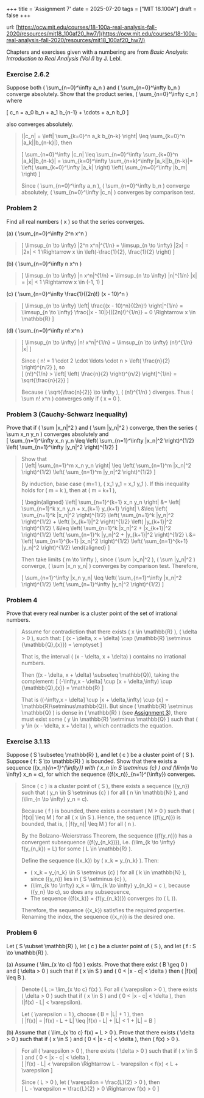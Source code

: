 +++
title = 'Assignment 7'
date = 2025-07-20
tags = ["MIT 18.100A"]
draft = false
+++

url: [https://ocw.mit.edu/courses/18-100a-real-analysis-fall-2020/resources/mit18_100af20_hw7/](https://ocw.mit.edu/courses/18-100a-real-analysis-fall-2020/resources/mit18_100af20_hw7/)

Chapters and exercises given with a numbering are from *Basic Analysis: Introduction to
Real Analysis (Vol I)* by J. Lebl.

### Exercise 2.6.2

Suppose both \( \sum_{n=0}^\infty a_n \) and \( \sum_{n=0}^\infty b_n \) converge absolutely. Show that the product series, \( \sum_{n=0}^\infty c_n \) where

\[ c_n = a_0 b_n + a_1 b_{n-1} + \cdots + a_n b_0 \]  

also converges absolutely.

> \(|c_n| = \left| \sum_{k=0}^n a_k b_{n-k} \right| \leq \sum_{k=0}^n |a_k||b_{n-k}|\), then
>
> \[
\sum_{n=0}^\infty |c_n| \leq \sum_{n=0}^\infty \sum_{k=0}^n |a_k||b_{n-k}| = \sum_{k=0}^\infty \sum_{n=k}^\infty |a_k||b_{n-k}|= \left( \sum_{k=0}^\infty |a_k| \right) \left( \sum_{m=0}^\infty |b_m| \right)
\]
>
> Since \( \sum_{n=0}^\infty a_n \), \( \sum_{n=0}^\infty b_n \) converge absolutely,  \( \sum_{n=0}^\infty |c_n| \) converges by comparison test.

### Problem 2

Find all real numbers \( x \) so that the series converges.

(a) \( \sum_{n=0}^\infty 2^n x^n \)  

> \[
\limsup_{n \to \infty} |2^n x^n|^{1/n} = \limsup_{n \to \infty} |2x| = |2x| < 1 \Rightarrow x \in \left(-\frac{1}{2}, \frac{1}{2} \right)
\]

(b) \( \sum_{n=0}^\infty n x^n \)  

> \[
\limsup_{n \to \infty} |n x^n|^{1/n} = \limsup_{n \to \infty} |n|^{1/n} |x| = |x| < 1 \Rightarrow x \in (-1, 1)
\]

(c) \( \sum_{n=0}^\infty \frac{1}{(2n)!} (x - 10)^n \)  

> \[
\limsup_{n \to \infty} \left| \frac{(x - 10)^n}{(2n)!} \right|^{1/n} = \limsup_{n \to \infty} \frac{|x - 10|}{((2n)!)^{1/n}} = 0 \Rightarrow x \in \mathbb{R}
\]

(d) \( \sum_{n=0}^\infty n! x^n \)

> \[
\limsup_{n \to \infty} |n! x^n|^{1/n} = \limsup_{n \to \infty} (n!)^{1/n} |x|
\]  
>
> Since \( n! = 1 \cdot 2 \cdot \ldots \cdot n > \left( \frac{n}{2} \right)^{n/2} \), so  
> \[
(n!)^{1/n} > \left[ \left( \frac{n}{2} \right)^{n/2} \right]^{1/n} = \sqrt{\frac{n}{2}}
\]  
>
> Because \( \sqrt{\frac{n}{2}} \to \infty \), \( (n!)^{1/n} \) diverges.  Thus \( \sum n! x^n \) converges only if \( x = 0 \).

### Problem 3 (Cauchy-Schwarz Inequality)

Prove that if \( \sum |x_n|^2 \) and \( \sum |y_n|^2 \) converge, then the series \( \sum x_n y_n \) converges absolutely and  
\[
\sum_{n=1}^\infty x_n y_n \leq \left( \sum_{n=1}^\infty |x_n|^2 \right)^{1/2} \left( \sum_{n=1}^\infty |y_n|^2 \right)^{1/2}
\]

> Show that  
> \[
\left| \sum_{n=1}^m x_n y_n \right| \leq \left( \sum_{n=1}^m |x_n|^2 \right)^{1/2} \left( \sum_{n=1}^m |y_n|^2 \right)^{1/2}
\]
>
> By induction, base case \( m=1 \), \( x_1 y_1 = x_1 y_1 \). If this inequality holds for \( m = k \), then at \( m = k+1 \),
>
> \[
\begin{aligned}
\left| \sum_{n=1}^{k+1} x_n y_n \right| &= \left| \sum_{n=1}^k x_n y_n + x_{k+1} y_{k+1} \right| \\
&\leq \left( \sum_{n=1}^k |x_n|^2 \right)^{1/2} \left( \sum_{n=1}^k |y_n|^2 \right)^{1/2} + \left( |x_{k+1}|^2 \right)^{1/2} \left( |y_{k+1}|^2 \right)^{1/2} \\
&\leq \left( \sum_{n=1}^k |x_n|^2 + |x_{k+1}|^2 \right)^{1/2} \left( \sum_{n=1}^k |y_n|^2 + |y_{k+1}|^2 \right)^{1/2} \\
&= \left( \sum_{n=1}^{k+1} |x_n|^2 \right)^{1/2} \left( \sum_{n=1}^{k+1} |y_n|^2 \right)^{1/2}
\end{aligned}
\]
>
> Then take limits \( m \to \infty \), since \( \sum |x_n|^2 \), \( \sum |y_n|^2 \) converge,  \( \sum |x_n y_n| \) converges by comparison test. Therefore,
>
> \[
\sum_{n=1}^\infty |x_n y_n| \leq \left( \sum_{n=1}^\infty |x_n|^2 \right)^{1/2} \left( \sum_{n=1}^\infty |y_n|^2 \right)^{1/2}
\]

### Problem 4 

Prove that every real number is a cluster point of the set of irrational numbers.

> Assume for contradiction that there exists \( x \in \mathbb{R} \), \( \delta > 0 \), such that:
\[
(x - \delta, x + \delta) \cap (\mathbb{R} \setminus \{\mathbb{Q},\{x\}\}) = \emptyset
\]
> 
> That is, the interval \( (x - \delta, x + \delta) \) contains no irrational numbers.
>
> Then \((x - \delta, x + \delta) \subseteq \mathbb{Q}\), taking the complement:
\[
(-\infty,x - \delta] \cup  [x + \delta,\infty) \cup \{\mathbb{Q},\{x\}\} = \mathbb{R}
\]
>
> That is \((-\infty,x - \delta] \cup  [x + \delta,\infty) \cup \{x\} = \mathbb{R}\setminus\mathbb{Q}\). But since \( \mathbb{R} \setminus \mathbb{Q} \) is dense in \( \mathbb{R} \) (see [Assignment 3](/courses/mit18100a/a3/#problem-1)), there must exist some \( y \in \mathbb{R} \setminus \mathbb{Q} \) such that \( y \in (x - \delta, x + \delta) \), which contradicts the equation.


### Exercise 3.1.13

Suppose \( S \subseteq \mathbb{R} \), and let \( c \) be a cluster point of \( S \). Suppose \( f: S \to \mathbb{R} \) is bounded. Show that there exists a sequence \(\{x_n\}_{n=1}^{\infty}\) with \( x_n \in S \setminus \{c\} \) and \(\lim_{n \to \infty} x_n = c\), for which the sequence \(\{f(x_n)\}_{n=1}^{\infty}\) converges.

> Since \( c \) is a cluster point of \( S \), there exists a sequence \(\{y_n\}\) such that \( y_n \in S \setminus \{c\} \) for all \( n \in \mathbb{N} \), and \(\lim_{n \to \infty} y_n = c\).
> 
> Because \( f \) is bounded, there exists a constant \( M > 0 \) such that \( |f(x)| \leq M \) for all \( x \in S \). Hence, the sequence \(\{f(y_n)\}\) is bounded, that is, \( |f(y_n)| \leq M \) for all \( n \).
> 
> By the Bolzano–Weierstrass Theorem, the sequence \(\{f(y_n)\}\) has a convergent subsequence \(\{f(y_{n_k})\}\), i.e. \(\lim_{k \to \infty} f(y_{n_k}) = L\) for some \( L \in \mathbb{R} \).
> 
> Define the sequence \(\{x_k\}\) by \( x_k = y_{n_k} \). Then:
> - \( x_k = y_{n_k} \in S \setminus \{c\} \) for all \( k \in \mathbb{N} \), since \(\{y_n\}\) lies in \( S \setminus \{c\} \),
> - \(\lim_{k \to \infty} x_k = \lim_{k \to \infty} y_{n_k} = c \), because \(\{y_n\} \to c\), so does any subsequence,
> - The sequence \(\{f(x_k)\} = \{f(y_{n_k})\}\) converges (to \( L \)).
> 
> Therefore, the sequence \(\{x_k\}\) satisfies the required properties. Renaming the index, the sequence \(\{x_n\}\) is the desired one.

### Problem 6

Let \( S \subset \mathbb{R} \), let \( c \) be a cluster point of \( S \), and let \( f : S \to \mathbb{R} \).

(a) Assume \( \lim_{x \to c} f(x) \) exists. Prove that there exist \( B \geq 0 \) and \( \delta > 0 \) such that if \( x \in S \) and \( 0 < |x - c| < \delta \) then \( |f(x)| \leq B \).

> Denote \( L := \lim_{x \to c} f(x) \).  For all \( \varepsilon > 0 \), there exists \( \delta > 0 \) such that if \( x \in S \) and \( 0 < |x - c| < \delta \), then  \(|f(x) - L| < \varepsilon\).
>
> Let \( \varepsilon = 1 \), choose \( B = |L| + 1 \), then  
> \[
|f(x)| = |f(x) - L + L| \leq |f(x) - L| + |L| < 1 + |L| = B
\]

(b) Assume that \( \lim_{x \to c} f(x) = L > 0 \). Prove that there exists \( \delta > 0 \) such that  if \( x \in S \) and \( 0 < |x - c| < \delta \), then \( f(x) > 0 \).

> For all \( \varepsilon > 0 \), there exists \( \delta > 0 \) such that if \( x \in S \) and \( 0 < |x - c| < \delta \),  
> \[
|f(x) - L| < \varepsilon \Rightarrow L - \varepsilon < f(x) < L + \varepsilon
\]
>
> Since \( L > 0 \), let \( \varepsilon = \frac{L}{2} > 0 \), then  
> \[
L - \varepsilon = \frac{L}{2} > 0 \Rightarrow f(x) > 0
\]


